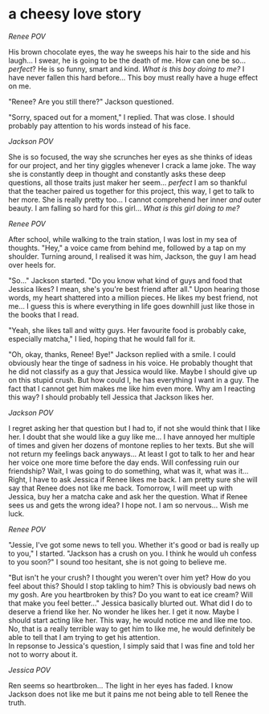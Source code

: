 # a cheesy love story 

*Renee POV* 

  His brown chocolate eyes, the way he sweeps his hair to the side and his laugh... 
I swear, he is going to be the death of me. 
How can one be so... *perfect*? 
He is so funny, smart and kind. 
*What is this boy doing to me?* 
I have never fallen this hard before... 
This boy must really have a huge effect on me.


  "Renee? Are you still there?" Jackson questioned.

  "Sorry, spaced out for a moment," I replied. 
That was close. 
I should probably pay attention to his words instead of his face. 

*Jackson POV* 

  She is so focused, the way she scrunches her eyes as she thinks of ideas for our project, and her tiny giggles whenever I crack a lame joke. 
The way she is constantly deep in thought and constantly asks these deep questions,
all those traits just maker her seem... *perfect* 
I am so thankful that the teacher paired us together for this project, this way, I get to talk to her more. 
She is really pretty too... 
I cannot comprehend her inner *and* outer beauty. 
I am falling so hard for this girl... 
*What is this girl doing to me?* 

*Renee POV* 

  After school, while walking to the train station, I was lost in my sea of thoughts. 
"Hey," a voice came from behind me, followed by a tap on my shoulder. 
Turning around, I realised it was him, Jackson, the guy I am head over heels for. 

  "So..." Jackson started. "Do you know what kind of guys and food that Jessica likes? I mean, she's you're best friend after all." 
Upon hearing those words, my heart shattered into a million pieces. 
He likes my best friend, not me... 
I guess this is where everything in life goes downhill just like those in the books that I read.

  "Yeah, she likes tall and witty guys. Her favourite food is probably cake, especially matcha," I lied, hoping that he would fall for it. 

  "Oh, okay, thanks, Renee! Bye!" Jackson replied with a smile. 
I could obviously hear the tinge of sadness in his voice. 
He probably thought that he did not classify as a guy that Jessica would like. 
Maybe I should give up on this stupid crush. 
But how could I, he has everything I want in a guy. 
The fact that I cannot get him makes me like him even more. 
Why am I reacting this way? 
I should probably tell Jessica that Jackson likes her. 

*Jackson POV* 

  I regret asking her that question but I had to, if not she would think that I like her. 
I doubt that she would like a guy like me... 
I have annoyed her multiple of times and given her dozens of montone replies to her texts. 
But she will not return my feelings back anyways... 
At least I got to talk to her and hear her voice one more time before the day ends.
Will confessing ruin our friendship?
Wait, I was going to do something, what was it, what was it... 
Right, I have to ask Jessica if Renee likes me back. 
I am pretty sure she will say that Renee does not like me back. 
Tomorrow, I will meet up with Jessica, buy her a matcha cake and ask her the question. 
What if Renee sees us and gets the wrong idea?
I hope not.
I am so nervous... Wish me luck. 

*Renee POV* 

  "Jessie, I've got some news to tell you. Whether it's good or bad is really up to you," I started. 
"Jackson has a crush on you. I think he would uh confess to you soon?" 
I sound too hesitant, she is not going to believe me. 

"But isn't he your crush? 
I thought you weren't over him yet? 
How do you feel about this? 
Should I stop takling to him? 
This is obviously bad news oh my gosh. 
Are you heartbroken by this?
Do you want to eat ice cream? 
Will that make you feel better..." Jessica basically blurted out. 
What did I do to deserve a friend like her. 
No wonder he likes her. 
I get it now. 
Maybe I should start acting like her. 
This way, he would notice me and like me too. 
No, that is a really terrible way to get him to like me, he would definitely be able to tell that I am trying to get his attention.  
In repsonse to Jessica's question, I simply said that I was fine and told her not to worry about it. 

*Jessica POV*

Ren seems so heartbroken... 
The light in her eyes has faded. 
I know Jackson does not like me but it pains me not being able to tell Renee the truth. 

